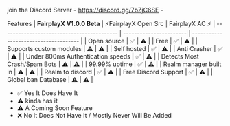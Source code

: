 join the Discord Server - https://discord.gg/7bZjC6SE -

Features
| **FairplayX V1.0.0 Beta**                  | ⚡FairplayX Open Src    |  FairplayX AC ⚡ 
| ------------------------------------------ | ----------------------- | ------------------------------------- |
| Open source                                | ✅                      | ⚠️                                   |
| Free                                       | ✅                      | ⚠️                                   |
| Supports custom modules                    | ⚠️                      | ⚠️                                   |
| Self hosted                                | ✅                      | ⚠️                                   |
| Anti Crasher                               | ✅                      | ⚠️                                   |
| Under 800ms Authentication speeds          | ✅                      | ⚠️                                   |
| Detects Most Crash/Spam Bots               | ⚠️                      | ⚠️                                   |
| 99.99% uptime                              | ✅                      | ⚠️                                   |
| Realm manager built in                     | ⚠                       | ⚠️                                   |
| Realm to discord                           | ✅                      | ⚠️                                   |
| Free Discord Support                       | ✅                      | ⚠️                                   |
| Global ban Database                        | ⚠️                      | ⚠️                                   |

- ✅ Yes It Does Have It
- ⚠ kinda has it
- ⚠️ A Coming Soon Feature 
- ❌ No It Does Not Have It / Mostly Never Will Be Added
